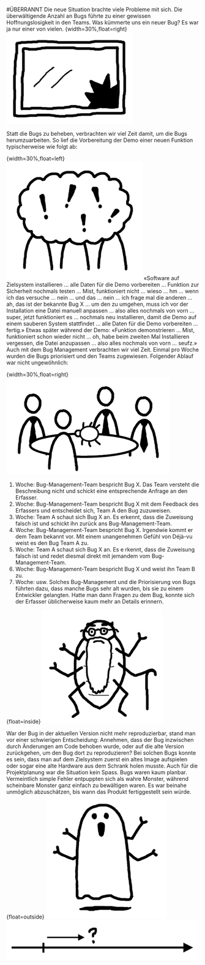 #ÜBERRANNT
Die neue Situation brachte viele Probleme mit sich. Die überwältigende  Anzahl an Bugs führte zu einer gewissen Hoffnungslosigkeit in den  Teams. Was kümmerte uns ein neuer Bug? Es war ja nur einer von vielen.
{width=30%,float=right}
![Text](images/Image4.jpg)

Statt die Bugs zu beheben, verbrachten wir viel Zeit damit, um die  Bugs herumzuarbeiten. So lief die Vorbereitung der Demo einer neuen  Funktion typischerweise wie folgt ab:

{width=30%,float=left}
![Text](images/Image5.jpg) «Software auf Zielsystem installieren … alle Daten für die Demo  vorbereiten … Funktion zur Sicherheit nochmals testen … Mist,  funktioniert nicht … wieso … hm … wenn ich das versuche … nein  … und das … nein … ich frage mal die anderen … ah, das ist der  bekannte Bug X … um den zu umgehen, muss ich vor der Installation  eine Datei manuell anpassen … also alles nochmals von vorn … super,  jetzt funktioniert es … nochmals neu installieren, damit die Demo  auf einem sauberen System stattfindet … alle Daten für die Demo  vorbereiten … fertig.»
Etwas später während der Demo: «Funktion demonstrieren … Mist, funktioniert schon wieder nicht … oh, habe beim zweiten Mal Installieren  vergessen, die Datei anzupassen … also alles nochmals von vorn … seufz.»
Auch mit dem Bug Management verbrachten wir viel Zeit. Einmal pro Woche wurden die Bugs priorisiert und  den Teams zugewiesen. Folgender Ablauf war nicht ungewöhnlich:


{width=30%,float=right}
![Text](images/Image6.jpg)
1. Woche: Bug-Management-Team bespricht Bug X. Das Team versteht  die Beschreibung nicht und schickt eine entsprechende Anfrage an den  Erfasser.
2. Woche: Bug-Management-Team bespricht Bug X mit dem Feedback  des Erfassers und entscheidet sich, Team A den Bug zuzuweisen.
3. Woche: Team A schaut sich Bug X an. Es erkennt, dass die Zuweisung  falsch ist und schickt ihn zurück ans Bug-Management-Team.
4. Woche: Bug-Management-Team bespricht Bug X. Irgendwie kommt er  dem Team bekannt vor. Mit einem unangenehmen Gefühl von Déjà-vu  weist es den Bug Team A zu.
5. Woche: Team A schaut sich Bug X an. Es e rkennt, dass die Zuweisung falsch  ist und redet diesmal direkt mit jemandem vom Bug-Management-Team.
6. Woche: Bug-Management-Team bespricht Bug X und weist ihn Team B zu.
7. Woche: usw.
Solches Bug-Management und die Priorisierung von Bugs führten dazu, dass  manche Bugs sehr alt wurden, bis sie zu einem Entwickler gelangten. Hatte  man dann Fragen zu dem Bug, konnte sich der Erfasser üblicherweise kaum  mehr an Details erinnern.

{float=inside}
![Text](images/Image7.jpg)

War der Bug in der aktuellen Version nicht mehr reproduzierbar, stand man vor  einer schwierigen Entscheidung: Annehmen, dass der Bug inzwischen durch  Änderungen am Code behoben wurde, oder auf die alte Version zurückgehen,  um den Bug dort zu reproduzieren?
Bei solchen Bugs konnte es sein, dass man auf dem Zielsystem zuerst ein  altes Image aufspielen oder sogar eine alte Hardware aus dem Schrank holen  musste.
Auch für die Projektplanung war die Situation kein Spass. Bugs waren kaum  planbar. Vermeintlich simple Fehler entpuppten sich als wahre Monster,  während scheinbare Monster ganz einfach zu bewältigen waren. Es war  beinahe unmöglich abzuschätzen, bis wann das Produkt fertiggestellt sein  würde.
{float=outside}
![Text](images/Image8.jpg)
![Text](images/Image9.jpg)

